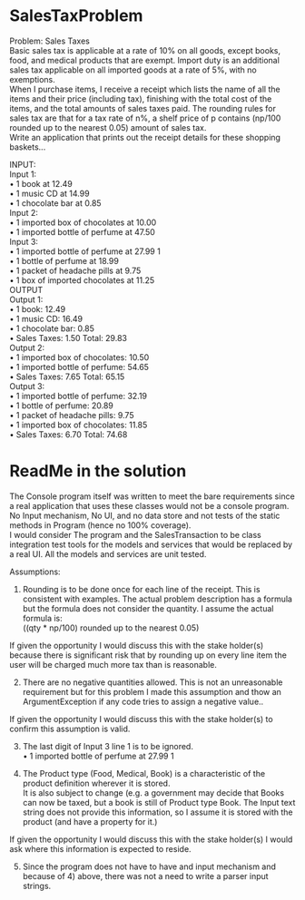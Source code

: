 # SalesTaxProblem

Problem: Sales Taxes   
Basic sales tax is applicable at a rate of 10% on all goods, except books, food, and medical products that are exempt. Import duty is an additional sales tax applicable on all imported goods at a rate of 5%, with no exemptions.   
When I purchase items, I receive a receipt which lists the name of all the items and their price (including tax), finishing with the total cost of the items, and the total amounts of sales taxes paid. The rounding rules for sales tax are that for a tax rate of n%, a shelf price of p contains (np/100 rounded up to the nearest 0.05) amount of sales tax.   
Write an application that prints out the receipt details for these shopping baskets...   

INPUT:   
Input 1:   
•	1 book at 12.49   
•	1 music CD at 14.99   
•	1 chocolate bar at 0.85     
Input 2:   
•	1 imported box of chocolates at 10.00   
•	1 imported bottle of perfume at 47.50   
Input 3:   
•	1 imported bottle of perfume at 27.99 1  
•	1 bottle of perfume at 18.99   
•	1 packet of headache pills at 9.75   
•	1 box of imported chocolates at 11.25   
OUTPUT   
Output 1:   
•	1 book: 12.49   
•	1 music CD: 16.49   
•	1 chocolate bar: 0.85   
•	Sales Taxes: 1.50 Total: 29.83  
Output 2:   
•	1 imported box of chocolates: 10.50   
•	1 imported bottle of perfume: 54.65   
•	Sales Taxes: 7.65 Total: 65.15  
Output 3:   
•	1 imported bottle of perfume: 32.19   
•	1 bottle of perfume: 20.89   
•	1 packet of headache pills: 9.75   
•	1 imported box of chocolates: 11.85   
•	Sales Taxes: 6.70 Total: 74.68  

# ReadMe in the solution
The Console program itself was written to meet the bare requirements since a real application that uses
these classes would not be a console program.  No Input mechanism, No UI, and no data store and not tests
of the static methods in Program (hence no 100% coverage).  
I would consider The program and the SalesTransaction to be class integration test tools for the models and 
services that would be replaced by a real UI.
All the models and services are unit tested.   

Assumptions:
1) Rounding is to be done once for each line of the receipt.   This is consistent with examples.  The actual
problem description has a formula but the formula does not consider the quantity.  I assume the actual
formula is:  
            ((qty * np/100) rounded up to the nearest 0.05)  

If given the opportunity I would discuss this with the stake holder(s) because there is significant risk
that by rounding up on every line item the user will be charged much more tax than is reasonable.

2) There are no negative quantities allowed.  This is not an unreasonable requirement but for this
problem I made this assumption and thow an ArgumentException if any code tries to assign a negative value..

If given the opportunity I would discuss this with the stake holder(s) to confirm this assumption is valid.

3) The last digit of Input 3 line 1 is to be ignored.  
      •	1 imported bottle of perfume at 27.99 1  

4) The Product type (Food, Medical, Book) is a characteristic of the product definition wherever it is stored.  
It is also subject to change (e.g. a government may decide that Books can now be taxed, but
a book is still of Product type Book.   The Input text string does not provide this information, so I assume
it is stored with the product (and have a property for it.)  

If given the opportunity I would discuss this with the stake holder(s) I would ask where this information
is expected to reside.

5) Since the program does not have to have and input mechanism and because of 4) above, there was
not a need to write a parser input strings. 
